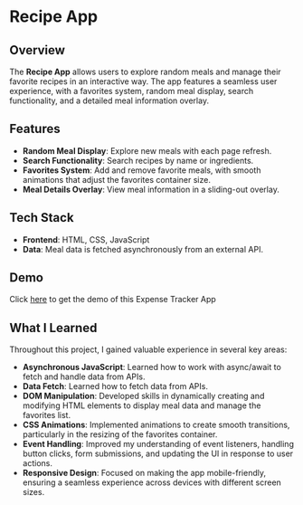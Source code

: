 # Recipe App

## Overview
The **Recipe App** allows users to explore random meals and manage their favorite recipes in an interactive way. The app features a seamless user experience, with a favorites system, random meal display, search functionality, and a detailed meal information overlay.

## Features
- **Random Meal Display**: Explore new meals with each page refresh.
- **Search Functionality**: Search recipes by name or ingredients.
- **Favorites System**: Add and remove favorite meals, with smooth animations that adjust the favorites container size.
- **Meal Details Overlay**: View meal information in a sliding-out overlay.
  
## Tech Stack
- **Frontend**: HTML, CSS, JavaScript
- **Data**: Meal data is fetched asynchronously from an external API.

## Demo
Click [here](https://himanshuchopra99.github.io/Expense-Tracker/) to get the demo of this Expense Tracker App

## What I Learned

Throughout this project, I gained valuable experience in several key areas:

- **Asynchronous JavaScript**: Learned how to work with async/await to fetch and handle data from APIs.
- **Data Fetch**: Learned how to fetch data from APIs.
- **DOM Manipulation**: Developed skills in dynamically creating and modifying HTML elements to display meal data and manage the favorites list.
- **CSS Animations**: Implemented animations to create smooth transitions, particularly in the resizing of the favorites container.
- **Event Handling**: Improved my understanding of event listeners, handling button clicks, form submissions, and updating the UI in response to user actions.
- **Responsive Design**: Focused on making the app mobile-friendly, ensuring a seamless experience across devices with different screen sizes.
